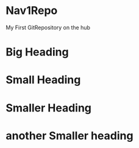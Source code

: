 # Nav1Repo
My First GitRepository on the hub
# Big Heading
# Small Heading
# Smaller Heading
# another Smaller heading

